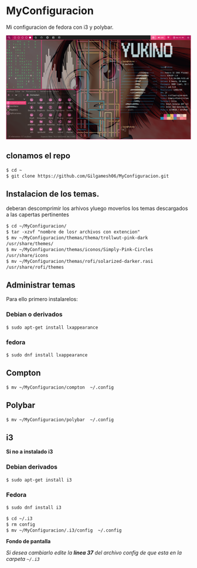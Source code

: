 # MyConfiguracion
Mi configuracion de fedora con i3 y polybar.

<p align="center">
  <img src="imagen.png" alt="Polybar">
</p>

## clonamos el repo

```
$ cd ~
$ git clone https://github.com/Gilgamesh06/MyConfiguracion.git
```

## Instalacion de los temas.

<p>
	deberan descomprimir los arhivos yluego moverlos los temas descargados a las capertas pertinentes
</p>

```
$ cd ~/MyConfiguracion/ 
$ tar -xzvf "nombre de losr archivos con extencion"
$ mv ~/MyConfiguracion/themas/thema/trollwut-pink-dark /usr/share/themes/
$ mv ~/MyConfiguracion/themas/iconos/Simply-Pink-Circles /usr/share/icons
$ mv ~/MyConfiguracion/themas/rofi/solarized-darker.rasi /usr/share/rofi/themes
```

## Administrar temas

<p>
	Para ello primero instalarelos: 
</p>

### Debian o derivados 

```
$ sudo apt-get install lxappearance
```

### fedora 

```
$ sudo dnf install lxappearance
```

## Compton

```
$ mv ~/MyConfiguracion/compton  ~/.config
```

## Polybar 


```
$ mv ~/MyConfiguracion/polybar  ~/.config

```

## i3

**Si no a instalado i3**

### Debian derivados

```
$ sudo apt-get install i3
```

### Fedora

```
$ sudo dnf install i3

```


```
$ cd ~/.i3
$ rm config
$ mv ~/MyConfiguracion/.i3/config  ~/.config

```

**Fondo de pantalla**

*Si desea cambiarlo edite la **linea 37** del archivo config de que esta en la carpeta `~/.i3`*